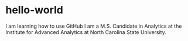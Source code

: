 # hello-world
I am learning how to use GitHub
I am a M.S. Candidate in Analytics at the Institute for Advanced Analytics at North Carolina State University. 
